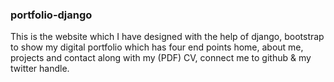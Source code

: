 ### portfolio-django

This is the website which I have designed with the help of django, bootstrap to show my digital portfolio which
has four end points home, about me, projects and contact along with my (PDF) CV, connect me to github & my twitter handle.
